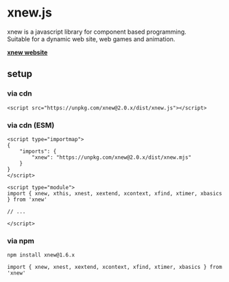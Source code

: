 # xnew.js
xnew is a javascript library for component based programming.  
Suitable for a dynamic web site, web games and animation.

[**xnew website**](https://wisroot-com.github.io/xnew.js)

## setup

### via cdn  
  
```
<script src="https://unpkg.com/xnew@2.0.x/dist/xnew.js"></script>
```

### via cdn (ESM)

```
<script type="importmap">
{
    "imports": {
        "xnew": "https://unpkg.com/xnew@2.0.x/dist/xnew.mjs"
    }
}
</script>

<script type="module">
import { xnew, xthis, xnest, xextend, xcontext, xfind, xtimer, xbasics } from 'xnew'

// ...

</script>
```

### via npm
```
npm install xnew@1.6.x
```
```
import { xnew, xnest, xextend, xcontext, xfind, xtimer, xbasics } from 'xnew'
```

